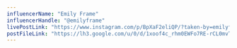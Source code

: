 ```yaml
---
influencerName: "Emily Frame"
influencerHandle: "@emilyframe"
livePostLink: "https://www.instagram.com/p/BpXaF2eliQP/?taken-by=emilyframe"
postFileLink: "https://lh3.google.com/u/0/d/1xoof4c_rhm0EWFo7RE-rCL0mvTU3eY_H"
---
```

